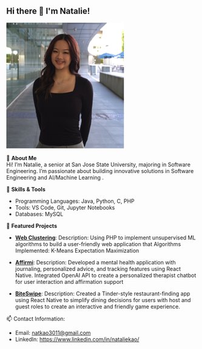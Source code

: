 ## Hi there 👋 I'm Natalie!
<img src="https://github.com/nataliekao03/nataliekao03/blob/main/profilepic.jpg?raw=true" alt="headshot" width="310" height="330">



🌟 **About Me**  
Hi! I’m Natalie, a senior at San Jose State University, majoring in Software Engineering. 
I’m passionate about building innovative solutions in Software Engineering and AI/Machine Learning .

🔧 **Skills & Tools**  
- Programming Languages: Java, Python, C, PHP
- Tools: VS Code, Git, Jupyter Notebooks
- Databases: MySQL

📌 **Featured Projects**
- [**Web Clustering**](#): 
    Description: Using PHP to implement unsupervised ML algorithms to build a user-friendly web application that 
      Algorithms Implemented:
            K-Means 
            Expectation Maximization
- [**Affirmi**](#): 
    Description: Developed a mental health application with journaling, personalized advice, and tracking features using React Native. Integrated OpenAI API to create a personalized therapist chatbot for user interaction and affirmation support 
      
- [**BiteSwipe**](#): 
    Description: Created a Tinder-style restaurant-finding app using React Native to simplify dining decisions for users with host and guest roles to create an interactive and friendly game experience. 

📫 Contact Information:
- Email: natkao3011@gmail.com
- LinkedIn: https://www.linkedin.com/in/nataliekao/

